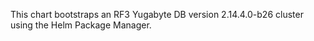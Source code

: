 This chart bootstraps an RF3 Yugabyte DB version 2.14.4.0-b26 cluster using the Helm Package Manager.
